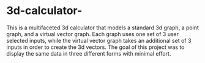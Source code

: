 # 3d-calculator-
This is a multifaceted 3d calculator that models a standard 3d graph, a point graph, and a virtual vector graph. Each graph uses one set of 3 user selected inputs, while the virtual vector graph takes an additional set of 3 inputs in order to create the 3d vectors. The goal of this project was to display the same data in three different forms with minimal effort. 
